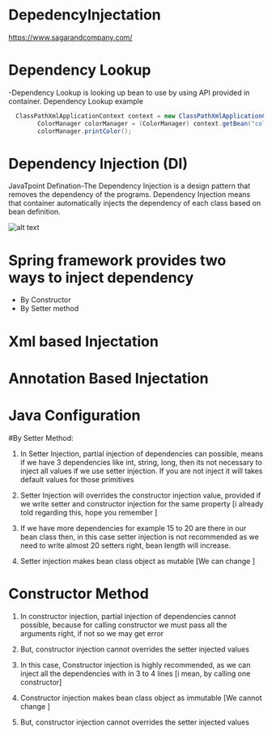 # DepedencyInjectation
https://www.sagarandcompany.com/


# Dependency Lookup

-Dependency Lookup is looking up bean to use by using API provided in container.
Dependency Lookup example
```java
  ClassPathXmlApplicationContext context = new ClassPathXmlApplicationContext("bean.xml");
        ColorManager colorManager = (ColorManager) context.getBean("colorManager");
        colorManager.printColor();
```

# Dependency Injection (DI)

JavaTpoint Defination-The Dependency Injection is a design pattern that removes the dependency of the programs.
Dependency Injection means that container automatically injects the dependency of each class based on bean definition.


![alt text](http://dev.anyframejava.org/docs.en/anyframe/plugin/essential/core/1.0.1/reference/image/core/spring/ioc-dependencyinjection.jpg)

# Spring framework provides two ways to inject dependency

* By Constructor
* By Setter method

# Xml based Injectation
# Annotation Based Injectation
# Java Configuration



#By Setter Method:

1. In Setter Injection, partial injection of dependencies can possible, means if we have 3 dependencies like int, string, long, then its not necessary to inject all values if we use setter injection. If you are not inject it will takes default values for those primitives

2. Setter Injection will overrides the constructor injection value, provided if we write setter and constructor injection for the same property [i already told regarding this, hope you remember ]

3. If we have more dependencies for example 15 to 20 are there in our bean class then, in this case setter injection is not recommended as we need to write almost 20 setters right, bean length will increase.

4. Setter injection makes bean class object as mutable [We can change ]


# Constructor Method

1. In constructor injection, partial injection of dependencies cannot possible, because for calling constructor we must pass all the arguments right, if not so we may get error
  
2. But, constructor injection cannot overrides the setter injected values
	
  3. In this case, Constructor injection is highly recommended, as we can inject all the dependencies with in 3 to 4 lines [i mean, by calling one constructor]
  
  
  4. Constructor injection makes bean class object as immutable [We cannot change ]

2. But, constructor injection cannot overrides the setter injected values
    


